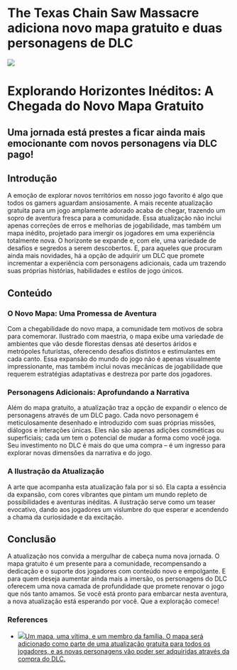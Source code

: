 # The Texas Chain Saw Massacre adiciona novo mapa gratuito e duas personagens de DLC

![](https://oaidalleapiprodscus.blob.core.windows.net/private/org-gXPbBm0AsUo5a4CtQGiKlNGU/user-w6ZkVLVP9InJi6KkAr5kPeie/img-TSp78GEjQeUQMm7VGmZxk28u.png?st=2023-11-22T06%3A00%3A16Z&se=2023-11-22T08%3A00%3A16Z&sp=r&sv=2021-08-06&sr=b&rscd=inline&rsct=image/png&skoid=6aaadede-4fb3-4698-a8f6-684d7786b067&sktid=a48cca56-e6da-484e-a814-9c849652bcb3&skt=2023-11-22T00%3A52%3A32Z&ske=2023-11-23T00%3A52%3A32Z&sks=b&skv=2021-08-06&sig=133Kwpf9xA8JP9rma3%2BKWAQ/qu0naIp1jEX2TtpvnjU%3D)

# Explorando Horizontes Inéditos: A Chegada do Novo Mapa Gratuito

## Uma jornada está prestes a ficar ainda mais emocionante com novos personagens via DLC pago!

## Introdução

A emoção de explorar novos territórios em nosso jogo favorito é algo que todos os gamers aguardam ansiosamente. A mais recente atualização gratuita para um jogo amplamente adorado acaba de chegar, trazendo um sopro de aventura fresca para a comunidade. Essa atualização não inclui apenas correções de erros e melhorias de jogabilidade, mas também um mapa inédito, projetado para imergir os jogadores em uma experiência totalmente nova. O horizonte se expande e, com ele, uma variedade de desafios e segredos a serem descobertos. E, para aqueles que procuram ainda mais novidades, há a opção de adquirir um DLC que promete incrementar a experiência com personagens adicionais, cada um trazendo suas próprias histórias, habilidades e estilos de jogo únicos.

## Conteúdo

### O Novo Mapa: Uma Promessa de Aventura

Com a chegabilidade do novo mapa, a comunidade tem motivos de sobra para comemorar. Ilustrado com maestria, o mapa exibe uma variedade de ambientes que vão desde florestas densas até desertos áridos e metrópoles futuristas, oferecendo desafios distintos e estimulantes em cada canto. Essa expansão do mundo do jogo não é apenas visualmente impressionante, mas também inclui novas mecânicas de jogabilidade que requerem estratégias adaptativas e destreza por parte dos jogadores.

### Personagens Adicionais: Aprofundando a Narrativa

Além do mapa gratuito, a atualização traz a opção de expandir o elenco de personagens através de um DLC pago. Cada novo personagem é meticulosamente desenhado e introduzido com suas próprias missões, diálogos e interações únicas. Eles não são apenas adições cosméticas ou superficiais; cada um tem o potencial de mudar a forma como você joga. Seu investimento no DLC é mais do que uma compra – é um ingresso para explorar novas dimensões da narrativa e do jogo.

### A Ilustração da Atualização

A arte que acompanha esta atualização fala por si só. Ela capta a essência da expansão, com cores vibrantes que pintam um mundo repleto de possibilidades e aventuras inéditas. A ilustração serve como um teaser evocativo, dando aos jogadores um vislumbre do que esperar e acendendo a chama da curiosidade e da excitação.

## Conclusão

A atualização nos convida a mergulhar de cabeça numa nova jornada. O mapa gratuito é um presente para a comunidade, recompensando a dedicação e o suporte dos jogadores com conteúdo novo e empolgante. E para quem deseja aumentar ainda mais a imersão, os personagens do DLC oferecem uma nova camada de profundidade que promete renovar o jogo que nós tanto amamos. Se você está pronto para embarcar nesta aventura, a nova atualização está esperando por você. Que a exploração comece!

### References

* [![](https://sm.ign.com/t/ign_pt/screenshot/default/blob_95t7.640.jpg)Um mapa, uma vítima, e um membro da família. O mapa será adicionado como parte de uma atualização gratuita para todos os jogadores, e as novas personagens vão poder ser adquiridas através da compra do DLC.](https://pt.ign.com/the-texas-chain-saw-massacre-1/132852/news/the-texas-chain-saw-massacre-adiciona-novo-mapa-gratuito-e-duas-personagens-de-dlc)